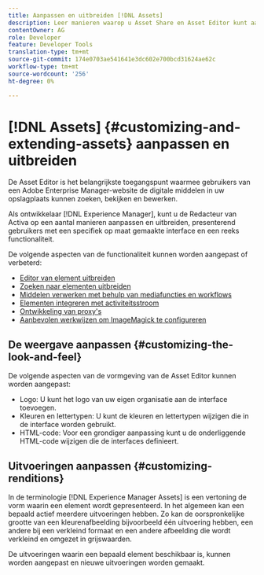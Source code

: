 ```yaml
---
title: Aanpassen en uitbreiden [!DNL Assets]
description: Leer manieren waarop u Asset Share en Asset Editor kunt aanpassen en uitbreiden, waarmee gebruikers een specifiek op maat gemaakte interface en een set functies krijgen.
contentOwner: AG
role: Developer
feature: Developer Tools
translation-type: tm+mt
source-git-commit: 174e0703ae541641e3dc602e700bcd31624ae62c
workflow-type: tm+mt
source-wordcount: '256'
ht-degree: 0%

---
```



# [!DNL Assets] {#customizing-and-extending-assets} aanpassen en uitbreiden

De Asset Editor is het belangrijkste toegangspunt waarmee gebruikers van een Adobe Enterprise Manager-website de digitale middelen in uw opslagplaats kunnen zoeken, bekijken en bewerken.

Als ontwikkelaar [!DNL Experience Manager], kunt u de Redacteur van Activa op een aantal manieren aanpassen en uitbreiden, presenterend gebruikers met een specifiek op maat gemaakte interface en een reeks functionaliteit.

De volgende aspecten van de functionaliteit kunnen worden aangepast of verbeterd:

* [Editor van element uitbreiden](asseteditorx.md)
* [Zoeken naar elementen uitbreiden](searchx.md)
* [Middelen verwerken met behulp van mediafuncties en workflows](media-handlers.md)
* [Elementen integreren met activiteitsstroom](extending-activity-stream.md)
* [Ontwikkeling van proxy&#39;s](proxy.md)
* [Aanbevolen werkwijzen om ImageMagick te configureren](best-practices-for-imagemagick.md)

## De weergave aanpassen {#customizing-the-look-and-feel}

De volgende aspecten van de vormgeving van de Asset Editor kunnen worden aangepast:

* Logo: U kunt het logo van uw eigen organisatie aan de interface toevoegen.
* Kleuren en lettertypen: U kunt de kleuren en lettertypen wijzigen die in de interface worden gebruikt.
* HTML-code: Voor een grondiger aanpassing kunt u de onderliggende HTML-code wijzigen die de interfaces definieert.

## Uitvoeringen aanpassen {#customizing-renditions}

In de terminologie [!DNL Experience Manager Assets] is een vertoning de vorm waarin een element wordt gepresenteerd. In het algemeen kan een bepaald actief meerdere uitvoeringen hebben. Zo kan de oorspronkelijke grootte van een kleurenafbeelding bijvoorbeeld één uitvoering hebben, een andere bij een verkleind formaat en een andere afbeelding die wordt verkleind en omgezet in grijswaarden.

De uitvoeringen waarin een bepaald element beschikbaar is, kunnen worden aangepast en nieuwe uitvoeringen worden gemaakt.
